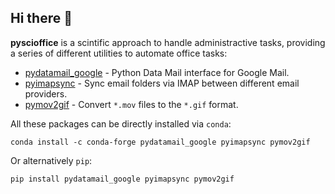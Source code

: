 ## Hi there 👋

**pyscioffice** is a scintific approach to handle administractive tasks, providing a series of different utilities to automate office tasks:

* [pydatamail_google](https://github.com/pyscioffice/pydatamail_google) - Python Data Mail interface for Google Mail. 
* [pyimapsync](https://github.com/pyscioffice/pyimapsync) - Sync email folders via IMAP between different email providers. 
* [pymov2gif](https://github.com/pyscioffice/pymov2gif) - Convert `*.mov` files to the `*.gif` format.

All these packages can be directly installed via `conda`: 
```
conda install -c conda-forge pydatamail_google pyimapsync pymov2gif
```

Or alternatively `pip`: 
```
pip install pydatamail_google pyimapsync pymov2gif
```
